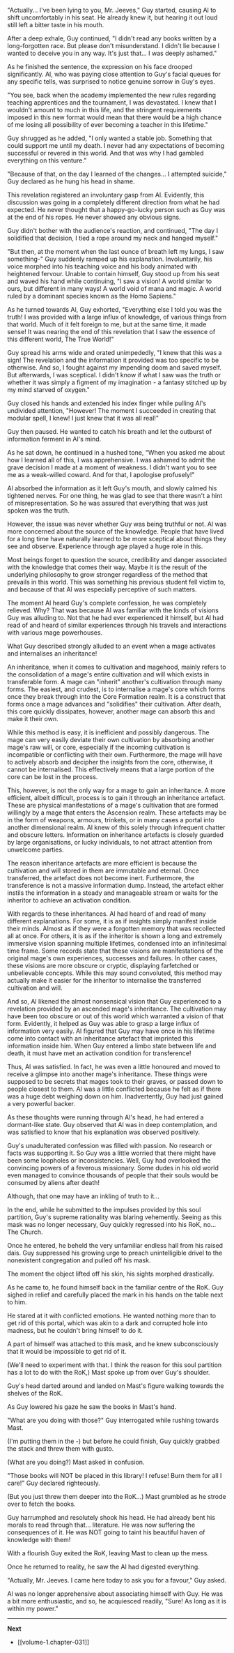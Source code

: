 
"Actually... I've been lying to you, Mr. Jeeves," Guy started, causing Al to shift uncomfortably in his seat. He already knew it, but hearing it out loud still left a bitter taste in his mouth.

After a deep exhale, Guy continued, "I didn't read any books written by a long-forgotten race. But please don't misunderstand. I didn't lie because I wanted to deceive you in any way. It's just that... I was deeply ashamed."

As he finished the sentence, the expression on his face drooped significantly. Al, who was paying close attention to Guy's facial queues for any specific tells, was surprised to notice genuine sorrow in Guy's eyes.

"You see, back when the academy implemented the new rules regarding teaching apprentices and the tournament, I was devastated. I knew that I wouldn't amount to much in this life, and the stringent requirements imposed in this new format would mean that there would be a high chance of me losing all possibility of ever becoming a teacher in this lifetime."

Guy shrugged as he added, "I only wanted a stable job. Something that could support me until my death. I never had any expectations of becoming successful or revered in this world. And that was why I had gambled everything on this venture."

"Because of that, on the day I learned of the changes... I attempted suicide," Guy declared as he hung his head in shame.

This revelation registered an involuntary gasp from Al. Evidently, this discussion was going in a completely different direction from what he had expected. He never thought that a happy-go-lucky person such as Guy was at the end of his ropes. He never showed any obvious signs.

Guy didn't bother with the audience's reaction, and continued, "The day I solidified that decision, I tied a rope around my neck and hanged myself."

"But then, at the moment when the last ounce of breath left my lungs, I saw something-" Guy suddenly ramped up his explanation. Involuntarily, his voice morphed into his teaching voice and his body animated with heightened fervour. Unable to contain himself, Guy stood up from his seat and waved his hand while continuing, "I saw a vision! A world similar to ours, but different in many ways! A world void of mana and magic. A world ruled by a dominant species known as the Homo Sapiens."

As he turned towards Al, Guy exhorted, "Everything else I told you was the truth! I was provided with a large influx of knowledge, of various things from that world. Much of it felt foreign to me, but at the same time, it made sense! It was nearing the end of this revelation that I saw the essence of this different world, The True World!"

Guy spread his arms wide and orated unimpededly, "I knew that this was a sign! The revelation and the information it provided was too specific to be otherwise. And so, I fought against my impending doom and saved myself. But afterwards, I was sceptical. I didn't know if what I saw was the truth or whether it was simply a figment of my imagination - a fantasy stitched up by my mind starved of oxygen."

Guy closed his hands and extended his index finger while pulling Al's undivided attention, "However! The moment I succeeded in creating that modular spell, I knew! I just knew that it was all real!"

Guy then paused. He wanted to catch his breath and let the outburst of information ferment in Al's mind.

As he sat down, he continued in a hushed tone, "When you asked me about how I learned all of this, I was apprehensive. I was ashamed to admit the grave decision I made at a moment of weakness. I didn't want you to see me as a weak-willed coward. And for that, I apologise profusely!"

Al absorbed the information as it left Guy's mouth, and slowly calmed his tightened nerves. For one thing, he was glad to see that there wasn't a hint of misrepresentation. So he was assured that everything that was just spoken was the truth.

However, the issue was never whether Guy was being truthful or not. Al was more concerned about the source of the knowledge. People that have lived for a long time have naturally learned to be more sceptical about things they see and observe. Experience through age played a huge role in this.

Most beings forget to question the source, credibility and danger associated with the knowledge that comes their way. Maybe it is the result of the underlying philosophy to grow stronger regardless of the method that prevails in this world. This was something his previous student fell victim to, and because of that Al was especially perceptive of such matters.

The moment Al heard Guy's complete confession, he was completely relieved. Why? That was because Al was familiar with the kinds of visions Guy was alluding to. Not that he had ever experienced it himself, but Al had read of and heard of similar experiences through his travels and interactions with various mage powerhouses.

What Guy described strongly alluded to an event when a mage activates and internalises an inheritance!

An inheritance, when it comes to cultivation and magehood, mainly refers to the consolidation of a mage's entire cultivation and will which exists in transferable form. A mage can "inherit" another's cultivation through many forms. The easiest, and crudest, is to internalise a mage's core which forms once they break through into the Core Formation realm. It is a construct that forms once a mage advances and "solidifies" their cultivation. After death, this core quickly dissipates, however, another mage can absorb this and make it their own.

While this method is easy, it is inefficient and possibly dangerous. The mage can very easily deviate their own cultivation by absorbing another mage's raw will, or core, especially if the incoming cultivation is incompatible or conflicting with their own. Furthermore, the mage will have to actively absorb and decipher the insights from the core, otherwise, it cannot be internalised. This effectively means that a large portion of the core can be lost in the process.

This, however, is not the only way for a mage to gain an inheritance. A more efficient, albeit difficult, process is to gain it through an inheritance artefact. These are physical manifestations of a mage's cultivation that are formed willingly by a mage that enters the Ascension realm. These artefacts may be in the form of weapons, armours, trinkets, or in many cases a portal into another dimensional realm. Al knew of this solely through infrequent chatter and obscure letters. Information on inheritance artefacts is closely guarded by large organisations, or lucky individuals, to not attract attention from unwelcome parties.

The reason inheritance artefacts are more efficient is because the cultivation and will stored in them are immutable and eternal. Once transferred, the artefact does not become inert. Furthermore, the transference is not a massive information dump. Instead, the artefact either instils the information in a steady and manageable stream or waits for the inheritor to achieve an activation condition.

With regards to these inheritances. Al had heard of and read of many different explanations. For some, it is as if insights simply manifest inside their minds. Almost as if they were a forgotten memory that was recollected all at once. For others, it is as if the inheritor is shown a long and extremely immersive vision spanning multiple lifetimes, condensed into an infinitesimal time frame. Some records state that these visions are manifestations of the original mage's own experiences, successes and failures. In other cases, these visions are more obscure or cryptic, displaying farfetched or unbelievable concepts. While this may sound convoluted, this method may actually make it easier for the inheritor to internalise the transferred cultivation and will.

And so, Al likened the almost nonsensical vision that Guy experienced to a revelation provided by an ascended mage's inheritance. The cultivation may have been too obscure or out of this world which warranted a vision of that form. Evidently, it helped as Guy was able to grasp a large influx of information very easily. Al figured that Guy may have once in his lifetime come into contact with an inheritance artefact that imprinted this information inside him. When Guy entered a limbo state between life and death, it must have met an activation condition for transference!

Thus, Al was satisfied. In fact, he was even a little honoured and moved to receive a glimpse into another mage's inheritance. These things were supposed to be secrets that mages took to their graves, or passed down to people closest to them. Al was a little conflicted because he felt as if there was a huge debt weighing down on him. Inadvertently, Guy had just gained a very powerful backer.

As these thoughts were running through Al's head, he had entered a dormant-like state. Guy observed that Al was in deep contemplation, and was satisfied to know that his explanation was observed positively.

Guy's unadulterated confession was filled with passion. No research or facts was supporting it. So Guy was a little worried that there might have been some loopholes or inconsistencies. Well, Guy had overlooked the convincing powers of a feverous missionary. Some dudes in his old world even managed to convince thousands of people that their souls would be consumed by aliens after death!

Although, that one may have an inkling of truth to it...

In the end, while he submitted to the impulses provided by this soul partition, Guy's supreme rationality was blaring vehemently. Seeing as this mask was no longer necessary, Guy quickly regressed into his RoK, no... The Church.

Once he entered, he beheld the very unfamiliar endless hall from his raised dais. Guy suppressed his growing urge to preach unintelligible drivel to the nonexistent congregation and pulled off his mask.

The moment the object lifted off his skin, his sights morphed drastically.

As he came to, he found himself back in the familiar centre of the RoK. Guy sighed in relief and carefully placed the mark in his hands on the table next to him.

He stared at it with conflicted emotions. He wanted nothing more than to get rid of this portal, which was akin to a dark and corrupted hole into madness, but he couldn't bring himself to do it.

A part of himself was attached to this mask, and he knew subconsciously that it would be impossible to get rid of it.

(We'll need to experiment with that. I think the reason for this soul partition has a lot to do with the RoK,) Mast spoke up from over Guy's shoulder.

Guy's head darted around and landed on Mast's figure walking towards the shelves of the RoK.

As Guy lowered his gaze he saw the books in Mast's hand.

"What are you doing with those?" Guy interrogated while rushing towards Mast.

(I'm putting them in the -) but before he could finish, Guy quickly grabbed the stack and threw them with gusto.

(What are you doing?) Mast asked in confusion.

"Those books will NOT be placed in this library! I refuse! Burn them for all I care!" Guy declared righteously.

(But you just threw them deeper into the RoK...) Mast grumbled as he strode over to fetch the books.

Guy harrumphed and resolutely shook his head. He had already bent his morals to read through that... literature. He was now suffering the consequences of it. He was NOT going to taint his beautiful haven of knowledge with them!

With a flourish Guy exited the RoK, leaving Mast to clean up the mess.

Once he returned to reality, he saw the Al had digested everything.

"Actually, Mr. Jeeves. I came here today to ask you for a favour," Guy asked.

Al was no longer apprehensive about associating himself with Guy. He was a bit more enthusiastic, and so, he acquiesced readily, "Sure! As long as it is within my power."

____

**Next**
* [[volume-1.chapter-031]]